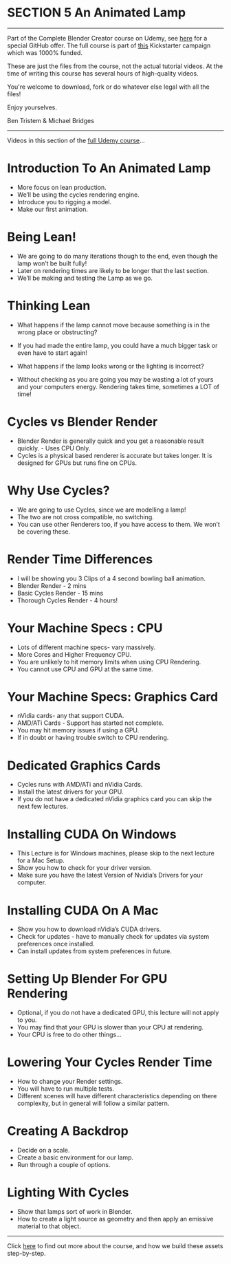# SECTION 5 An Animated Lamp 
****

Part of the Complete Blender Creator course on Udemy, see [here](https://www.udemy.com/blendertutorial/?couponCode=GitHubSpecial) for a special GitHub offer. The full course is part of [this](https://www.kickstarter.com/projects/bentristem/how-to-create-3d-assets-using-blender-online-cours) Kickstarter campaign which was 1000% funded.

These are just the files from the course, not the actual tutorial videos. At the time of writing this course has several hours of high-quality videos.

You're welcome to download, fork or do whatever else legal with all the files!

Enjoy yourselves.

Ben Tristem & Michael Bridges

----
Videos in this section of the [full Udemy course](https://www.udemy.com/blendertutorial/?couponCode=GitHubSpecial)...

# Introduction To An Animated Lamp
* More focus on lean production.
* We’ll be using the cycles rendering engine.
* Introduce you to rigging a model.
* Make our first animation.

# Being Lean!
* We are going to do many iterations though to the end, even though the lamp won’t be built fully!
* Later on rendering times are likely to be longer that the last section.
* We’ll be making and testing the Lamp as we go.

# Thinking Lean
* What happens if the lamp cannot move because something is in the wrong place or obstructing?
* If you had made the entire lamp, you could have a much bigger task or even have to start again!

* What happens if the lamp looks wrong or the lighting is incorrect?
* Without checking as you are going you may be wasting a lot of yours and your computers energy. Rendering takes time, sometimes a LOT of time!

# Cycles vs Blender Render
* Blender Render is generally quick and you get a reasonable result quickly. - Uses CPU Only.
* Cycles is a physical based renderer is accurate but takes longer. It is designed for GPUs but runs fine on CPUs.

# Why Use Cycles?
* We are going to use Cycles, since we are modelling a lamp!
* The two are not cross compatible, no switching.
* You can use other Renderers too, if you have access to them. We won’t be covering these.

# Render Time Differences
* I will be showing you 3 Clips of a 4 second bowling ball animation.
* Blender Render - 2 mins
* Basic Cycles Render - 15 mins 
* Thorough Cycles Render - 4 hours!

# Your Machine Specs : CPU
* Lots of different machine specs- vary massively.
* More Cores and Higher Frequency CPU.
* You are unlikely to hit memory limits when using CPU Rendering.
* You cannot use CPU and GPU at the same time.

# Your Machine Specs: Graphics Card
* nVidia cards- any that support CUDA.
* AMD/ATi Cards - Support has started not complete.
* You may hit memory issues if using a GPU.
* If in doubt or having trouble switch to CPU rendering.

# Dedicated Graphics Cards
* Cycles runs with AMD/ATi and nVidia Cards.
* Install the latest drivers for your GPU.
* If you do not have a dedicated nVidia graphics card you can skip the next few lectures.

# Installing CUDA On Windows
* This Lecture is for Windows machines, please skip to the next lecture for a Mac Setup.
* Show you how to check for your driver version.
* Make sure you have the latest Version of Nvidia’s Drivers for your computer.

# Installing CUDA On A Mac
* Show you how to download nVidia’s CUDA drivers.
* Check for updates - have to manually check for updates via system preferences once installed.
* Can install updates from system preferences in future.

# Setting Up Blender For GPU Rendering
* Optional, if you do not have a dedicated GPU, this lecture will not apply to you.
* You may find that your GPU is slower than your CPU at rendering.
* Your CPU is free to do other things…

# Lowering Your Cycles Render Time
* How to change your Render settings.
* You will have to run multiple tests.
* Different scenes will have different characteristics depending on there complexity, but in general will follow a similar pattern.

# Creating A Backdrop
* Decide on a scale.
* Create a basic environment for our lamp.
* Run through a couple of options.

# Lighting With Cycles
* Show that lamps sort of work in Blender.
* How to create a light source as geometry and then apply an emissive material to that object.



---
Click [here](https://www.udemy.com/blendertutorial/?couponCode=GitHubSpecial) to find out more about the course, and how we build these assets step-by-step.